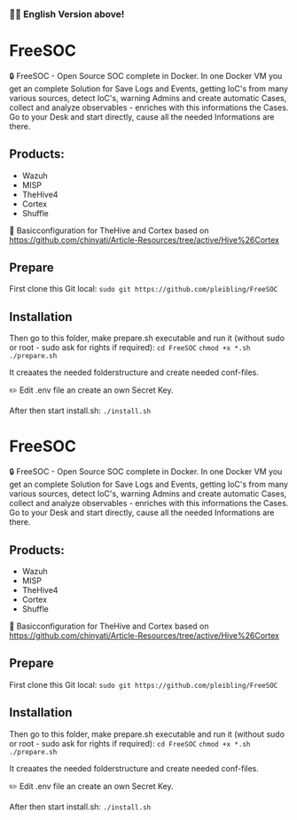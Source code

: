 ### 🧑‍💻 English Version above!

# FreeSOC
:lock: FreeSOC - Open Source SOC complete in Docker. In one Docker VM you get an complete Solution for Save Logs and Events, getting IoC's from many various sources, detect IoC's, warning Admins and create automatic Cases, collect and analyze observables - enriches with this informations the Cases. Go to your Desk and start directly, cause all the needed Informations are there. 

## Products:
- Wazuh
- MISP
- TheHive4
- Cortex
- Shuffle

:memo: Basicconfiguration for TheHive and Cortex based on https://github.com/chinyati/Article-Resources/tree/active/Hive%26Cortex

## Prepare
First clone this Git local:
`sudo git https://github.com/pleibling/FreeSOC`


## Installation
Then go to this folder, make prepare.sh executable and run it (without sudo or root - sudo ask for rights if required):
`cd FreeSOC`
`chmod +x *.sh`
`./prepare.sh`

It creaates the needed folderstructure and create needed conf-files.

✏️ Edit .env file an create an own Secret Key.

After then start install.sh:
`./install.sh`


# FreeSOC
:lock: FreeSOC - Open Source SOC complete in Docker. In one Docker VM you get an complete Solution for Save Logs and Events, getting IoC's from many various sources, detect IoC's, warning Admins and create automatic Cases, collect and analyze observables - enriches with this informations the Cases. Go to your Desk and start directly, cause all the needed Informations are there. 

## Products:
- Wazuh
- MISP
- TheHive4
- Cortex
- Shuffle

:memo: Basicconfiguration for TheHive and Cortex based on https://github.com/chinyati/Article-Resources/tree/active/Hive%26Cortex

## Prepare
First clone this Git local:
`sudo git https://github.com/pleibling/FreeSOC`


## Installation
Then go to this folder, make prepare.sh executable and run it (without sudo or root - sudo ask for rights if required):
`cd FreeSOC`
`chmod +x *.sh`
`./prepare.sh`

It creaates the needed folderstructure and create needed conf-files.

✏️ Edit .env file an create an own Secret Key.

After then start install.sh:
`./install.sh`
